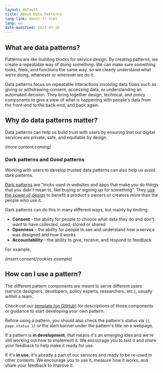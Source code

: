 ```yaml
---
layout: default
title: About Data Patterns
lang-link: about-fr.html
lang: en
date-modified: 2021-07-16
---
```


## What are data patterns?

Patterns are like building blocks for service design.
By creating patterns, we create a repeatable way of doing something.
We can make sure something looks, feels, and functions the same way, so we clearly understand what we’re doing, whenever or wherever we do it.

Data patterns focus on repeatable interactions involving data flows such as giving or withdrawing consent, accessing data, or understanding an automated decision.
They bring together design, technical, and policy components to give a view of what is happening with people's data from the front-end to the back-end, and back again.

## Why do data patterns matter?

Data patterns can help us build trust with users by ensuring that our digital services are private, safe, and equitable by design.  

<em>(more content coming)</em>

### Dark patterns and Good patterns

Working with users to develop trusted data patterns can also help us avoid dark patterns.

[Dark patterns](https://www.darkpatterns.org/) are "tricks used in websites and apps that make you do things that you didn't mean to, like buying or signing up for something". They [use the power of design](https://dapde.de/en/) to benefit a product's owners or creators more than the people who use it.

Dark patterns can do this in many different ways, but mainly by limiting:

* **Consent** - the ability for people to choose what data they do and don't want to have collected, used, stored or shared
* **Openness** - the ability for people to see and understand how a service was designed and how it works
* **Accountability** - the ability to give, receive, and respond to feedback

For example,

<em>(insert consent/cookies example)</em>

## How can I use a pattern?

The different pattern components are meant to serve different users (service designers, developers, policy experts, researchers, etc.), usually within a team.

Check out our [template (on GitHub)](https://github.com/DTS-STN/Data-Patterns/blob/main/_patterns/_template.md) for descriptions of those components or guidance to start developing your own pattern.

Before using a pattern, you should also check the pattern's status via `{{ page.status }}` or the alert banner under the pattern's title on a webpage.

If a pattern is **in development**, that means it's an emerging idea and we're still working out how to implement it.
We encourage you to test it and share your feedback to help make it ready for use.

If it's **in use**, it's already a part of our services and ready to be re-used in other contexts.
We encourage you to use it, measure how it works, and share your feedback to improve it.
